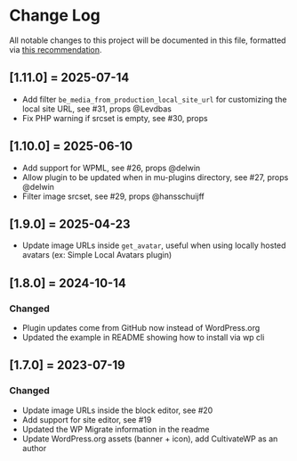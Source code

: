 # Change Log
All notable changes to this project will be documented in this file, formatted via [this recommendation](http://keepachangelog.com/).

## [1.11.0] = 2025-07-14
- Add filter `be_media_from_production_local_site_url` for customizing the local site URL, see #31, props @Levdbas
- Fix PHP warning if srcset is empty, see #30, props 

## [1.10.0] = 2025-06-10
- Add support for WPML, see #26, props @delwin
- Allow plugin to be updated when in mu-plugins directory, see #27, props @delwin
- Filter image srcset, see #29, props @hansschuijff

## [1.9.0] = 2025-04-23
- Update image URLs inside `get_avatar`, useful when using locally hosted avatars (ex: Simple Local Avatars plugin)

## [1.8.0] = 2024-10-14
### Changed
- Plugin updates come from GitHub now instead of WordPress.org
- Updated the example in README showing how to install via wp cli

## [1.7.0] = 2023-07-19
### Changed
- Update image URLs inside the block editor, see #20
- Add support for site editor, see #19
- Updated the WP Migrate information in the readme
- Update WordPress.org assets (banner + icon), add CultivateWP as an author
